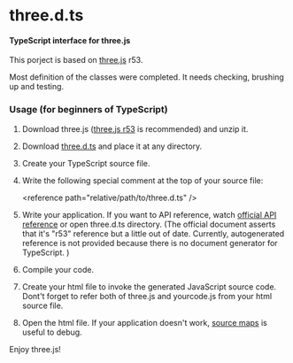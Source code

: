 three.d.ts
====
#### TypeScript interface for three.js ####

This porject is based on [three.js](http://mrdoob.github.com/three.js/) r53.

Most definition of the classes were completed. It needs checking, brushing up and testing.

### Usage (for beginners of TypeScript)

1. Download three.js ([three.js r53](https://github.com/mrdoob/three.js/archive/r53.zip) is recommended) and unzip it.
2. Download [three.d.ts](https://github.com/kontan/three.d.ts/raw/master/three.d.ts) and place it at any directory.
3. Create your TypeScript source file. 
4. Write the following special comment at the top of your source file:

     &lt;reference path="relative/path/to/three.d.ts" /&gt;

5. Write your application. If you want to API reference, watch [official API reference](http://mrdoob.github.com/three.js/docs/53/) or open three.d.ts directory. (The official document asserts that it's "r53" reference but a little out of date. Currently, autogenerated reference is not provided because there is no document generator for TypeScript. )
5. Compile your code.
6. Create your html file to invoke the generated JavaScript source code. Dont't forget to refer both of three.js and yourcode.js from your html source file.
6. Open the html file. If your application doesn't work, [source maps](http://www.html5rocks.com/en/tutorials/developertools/sourcemaps/) is useful to debug.  

Enjoy three.js!